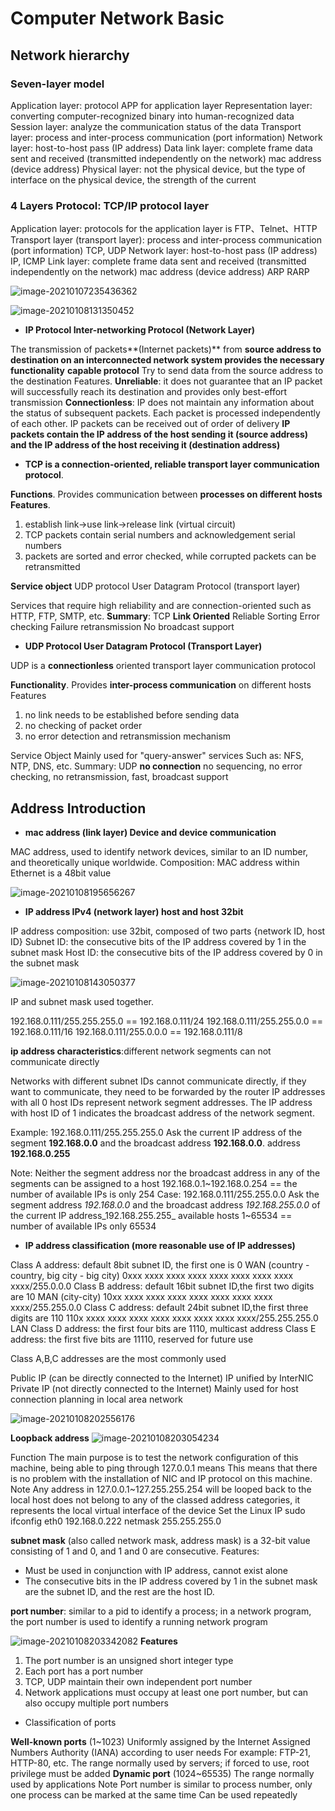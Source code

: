 # Computer Network Basic

## Network hierarchy

### Seven-layer model

Application layer: protocol APP for application layer
Representation layer: converting computer-recognized binary into human-recognized data
Session layer: analyze the communication status of the data
Transport layer: process and inter-process communication (port information)
Network layer: host-to-host pass (IP address)
Data link layer: complete frame data sent and received (transmitted independently on the network) mac address (device address)
Physical layer: not the physical device, but the type of interface on the physical device, the strength of the current

### 4 Layers Protocol: TCP/IP protocol layer

Application layer: protocols for the application layer is FTP、Telnet、HTTP
Transport layer (transport layer): process and inter-process communication (port information) TCP, UDP
Network layer: host-to-host pass (IP address) IP, ICMP
Link layer: complete frame data sent and received (transmitted independently on the network) mac address (device address) ARP RARP

![image-20210107235436362](https://raw.githubusercontent.com/Malaaaa/cloudimage/master/image-20210107235436362.png)

![image-20210108131350452](https://raw.githubusercontent.com/Malaaaa/cloudimage/master/image-20210108131350452.png)

- **IP Protocol Inter-networking Protocol (Network Layer)**

The transmission of packets**(Internet packets)** from **source address to destination on an interconnected network system provides the necessary functionality**
**capable protocol**
Try to send data from the source address to the destination
Features.
**Unreliable**: it does not guarantee that an IP packet will successfully reach its destination and provides only best-effort transmission
**Connectionless**: IP does not maintain any information about the status of subsequent packets. Each packet is processed independently of each other.
IP packets can be received out of order of delivery
**IP packets contain the IP address of the host sending it (source address) and the IP address of the host receiving it (destination address)**

- **TCP is a connection-oriented, reliable transport layer communication protocol**.

**Functions**.
Provides communication between **processes on different hosts**
**Features**.

1. establish link->use link->release link (virtual circuit)
2. TCP packets contain serial numbers and acknowledgement serial numbers
3. packets are sorted and error checked, while corrupted packets can be retransmitted

**Service object** UDP protocol User Datagram Protocol (transport layer)

Services that require high reliability and are connection-oriented
such as HTTP, FTP, SMTP, etc.
**Summary**: TCP **Link Oriented** Reliable Sorting Error checking Failure retransmission No broadcast support

- **UDP Protocol User Datagram Protocol (Transport Layer)**

UDP is a **connectionless** oriented transport layer communication protocol

**Functionality**.
Provides **inter-process communication** on different hosts
Features

1. no link needs to be established before sending data
2. no checking of packet order
3. no error detection and retransmission mechanism

Service Object
   Mainly used for "query-answer" services
   Such as: NFS, NTP, DNS, etc.
   Summary: UDP **no connection** no sequencing, no error checking, no retransmission, fast, broadcast support

## Address Introduction

- **mac address (link layer) Device and device communication**

MAC address, used to identify network devices, similar to an ID number, and theoretically unique worldwide.
Composition: MAC address within Ethernet is a 48bit value

![image-20210108195656267](https://raw.githubusercontent.com/Malaaaa/cloudimage/master/image-20210108195656267.png")

- **IP address IPv4 (network layer) host and host 32bit**

IP address composition: use 32bit, composed of two parts {network ID, host ID}
Subnet ID: the consecutive bits of the IP address covered by 1 in the subnet mask
Host ID: the consecutive bits of the IP address covered by 0 in the subnet mask

![image-20210108143050377](https://raw.githubusercontent.com/Malaaaa/cloudimage/master/image-20210108143050377.png)

IP and subnet mask used together.

192.168.0.111/255.255.255.0 == 192.168.0.111/24
192.168.0.111/255.255.0.0 == 192.168.0.111/16
192.168.0.111/255.0.0.0 == 192.168.0.111/8

**ip address characteristics**:different network segments can not communicate directly

Networks with different subnet IDs cannot communicate directly, if they want to communicate, they need to be forwarded by the router
IP addresses with all 0 host IDs represent network segment addresses.
The IP address with host ID of 1 indicates the broadcast address of the network segment.

Example: 192.168.0.111/255.255.255.0 Ask the current IP address of the segment __192.168.0.0__ and the broadcast address __192.168.0.0__.
address __192.168.0.255__

Note: Neither the segment address nor the broadcast address in any of the segments can be assigned to a host
192.168.0.1~192.168.0.254 == the number of available IPs is only 254
Case: 192.168.0.111/255.255.0.0 Ask the segment address _192.168.0.0_ and the broadcast address _192.168.255.0.0_ of the current IP
address_192.168.255.255_ available hosts 1~65534 == number of available IPs only 65534

- **IP address classification (more reasonable use of IP addresses)**

Class A address: default 8bit subnet ID, the first one is 0 WAN (country - country, big city - big city)
0xxx xxxx xxxx xxxx xxxx xxxx xxxx xxxx xxxx/255.0.0.0
Class B address: default 16bit subnet ID,the first two digits are 10 MAN (city-city)
10xx xxxx xxxx xxxx xxxx xxxx xxxx xxxx xxxx/255.255.0.0
Class C address: default 24bit subnet ID,the first three digits are 110
110x xxxx xxxx xxxx xxxx xxxx xxxx xxxx xxxx/255.255.255.0 LAN
Class D address: the first four bits are 1110, multicast address
Class E address: the first five bits are 11110, reserved for future use

Class A,B,C addresses are the most commonly used

Public IP (can be directly connected to the Internet)
IP unified by InterNIC
Private IP (not directly connected to the Internet)
Mainly used for host connection planning in local area network

![image-20210108202556176](https://raw.githubusercontent.com/Malaaaa/cloudimage/master/image-20210108202556176.png)

**Loopback address**
![image-20210108203054234](https://raw.githubusercontent.com/Malaaaa/cloudimage/master/image-20210108203054234.png)

Function
The main purpose is to test the network configuration of this machine, being able to ping through 127.0.0.1 means
This means that there is no problem with the installation of NIC and IP protocol on this machine.
Note
Any address in 127.0.0.1~127.255.255.254 will be looped back to the local host
does not belong to any of the classed address categories, it represents the local virtual interface of the device
Set the Linux IP sudo ifconfig eth0 192.168.0.222 netmask 255.255.255.0

**subnet mask** (also called network mask, address mask) is a 32-bit value consisting of 1 and 0, and 1
and 0 are consecutive.
Features:

- Must be used in conjunction with IP address, cannot exist alone
- The consecutive bits in the IP address covered by 1 in the subnet mask are the subnet ID, and the rest are the host ID.

**port number**: similar to a pid to identify a process; in a network program, the port number is used to identify a running network program

![image-20210108203342082](https://raw.githubusercontent.com/Malaaaa/cloudimage/master/image-20210108203342082.png)
**Features**

1. The port number is an unsigned short integer type
2. Each port has a port number
3. TCP, UDP maintain their own independent port number
4. Network applications must occupy at least one port number, but can also occupy multiple port numbers

- Classification of ports

**Well-known ports** (1~1023)
Uniformly assigned by the Internet Assigned Numbers Authority (IANA) according to user needs
For example: FTP-21, HTTP-80, etc.
The range normally used by servers; if forced to use, root privilege must be added
**Dynamic port** (1024~65535)
The range normally used by applications
Note
Port number is similar to process number, only one process can be marked at the same time
Can be used repeatedly
